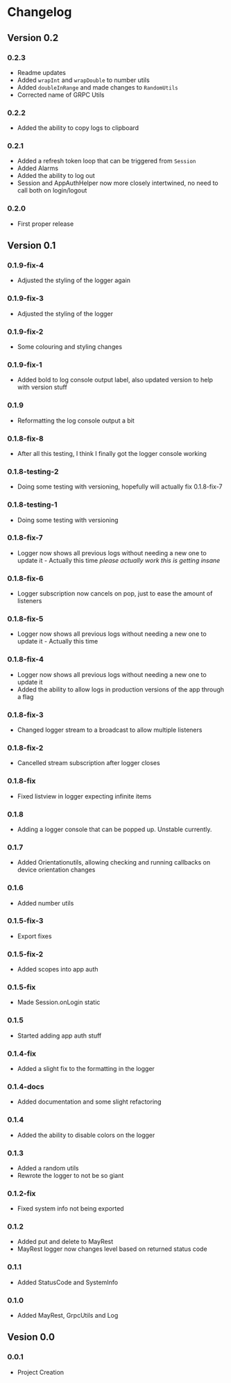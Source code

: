 # **Changelog**

## **Version 0.2**
### **0.2.3**
- Readme updates
- Added `wrapInt` and `wrapDouble` to number utils
- Added `doubleInRange` and made changes to `RandomUtils`
- Corrected name of GRPC Utils
### **0.2.2**
- Added the ability to copy logs to clipboard

### **0.2.1**
- Added a refresh token loop that can be triggered from `Session`
- Added Alarms
- Added the ability to log out
- Session and AppAuthHelper now more closely intertwined, no need to call both on login/logout

### **0.2.0**
- First proper release

## **Version 0.1**
### **0.1.9-fix-4**
- Adjusted the styling of the logger again
  
### **0.1.9-fix-3**
- Adjusted the styling of the logger

### **0.1.9-fix-2**
- Some colouring and styling changes

### **0.1.9-fix-1**
- Added bold to log console output label, also updated version to help with version stuff

### **0.1.9**
- Reformatting the log console output a bit

### **0.1.8-fix-8**
- After all this testing, I think I finally got the logger console working

### **0.1.8-testing-2**
- Doing some testing with versioning, hopefully will actually fix 0.1.8-fix-7

### **0.1.8-testing-1**
- Doing some testing with versioning

### **0.1.8-fix-7**
- Logger now shows all previous logs without needing a new one to update it - Actually this time *please actually work this is getting insane*

### **0.1.8-fix-6**
- Logger subscription now cancels on pop, just to ease the amount of listeners

### **0.1.8-fix-5**
- Logger now shows all previous logs without needing a new one to update it - Actually this time

### **0.1.8-fix-4**
- Logger now shows all previous logs without needing a new one to update it
- Added the ability to allow logs in production versions of the app through a flag

### **0.1.8-fix-3**
- Changed logger stream to a broadcast to allow multiple listeners

### **0.1.8-fix-2**
- Cancelled stream subscription after logger closes

### **0.1.8-fix**
- Fixed listview in logger expecting infinite items

### **0.1.8**
- Adding a logger console that can be popped up. Unstable currently.

### **0.1.7**
- Added Orientationutils, allowing checking and running callbacks on device orientation changes

### **0.1.6**
- Added number utils

### **0.1.5-fix-3**
- Export fixes
  
### **0.1.5-fix-2**
- Added scopes into app auth

### **0.1.5-fix**
- Made Session.onLogin static

### **0.1.5**
- Started adding app auth stuff

### **0.1.4-fix**
- Added a slight fix to the formatting in the logger

### **0.1.4-docs**
- Added documentation and some slight refactoring

### **0.1.4**
- Added the ability to disable colors on the logger

### **0.1.3**
- Added a random utils
- Rewrote the logger to not be so giant

### **0.1.2-fix**
- Fixed system info not being exported

### **0.1.2**
- Added put and delete to MayRest
- MayRest logger now changes level based on returned status code

### **0.1.1**
- Added StatusCode and SystemInfo

### **0.1.0**
- Added MayRest, GrpcUtils and Log

## **Vesion 0.0**
### **0.0.1**
- Project Creation
